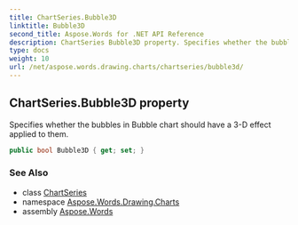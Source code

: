 ```yaml
---
title: ChartSeries.Bubble3D
linktitle: Bubble3D
second_title: Aspose.Words for .NET API Reference
description: ChartSeries Bubble3D property. Specifies whether the bubbles in Bubble chart should have a 3D effect applied to them in C#.
type: docs
weight: 10
url: /net/aspose.words.drawing.charts/chartseries/bubble3d/
---
```

## ChartSeries.Bubble3D property

Specifies whether the bubbles in Bubble chart should have a 3-D effect applied to them.

```csharp
public bool Bubble3D { get; set; }
```

### See Also

* class [ChartSeries](../)
* namespace [Aspose.Words.Drawing.Charts](../../chartseries/)
* assembly [Aspose.Words](../../../)
